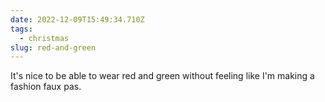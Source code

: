 ```yaml
---
date: 2022-12-09T15:49:34.710Z
tags:
  - christmas
slug: red-and-green
---
```

It's nice to be able to wear red and green without feeling like I'm making a fashion faux pas.
